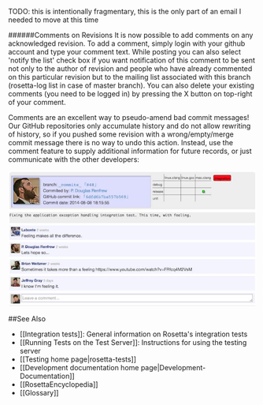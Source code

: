 TODO: this is intentionally fragmentary, this is the only part of an email I needed to move at this time


######Comments on Revisions
It is now possible to add comments on any acknowledged revision. 
To add a comment, simply login with your github account and type your comment text. 
While posting you can also select 'notify the list' check box if you want notification of this comment to be sent not only to the author of revision and people who have already commented on this particular revision but to the mailing list associated with this branch (rosetta-log list in case of master branch). 
You can also delete your existing comments (you need to be logged in) by pressing the X button on top-right of your comment. 

Comments are an excellent way to pseudo-amend bad commit messages!
Our GitHub repositories only accumulate history and do not allow rewriting of history, so if you pushed some revision with a wrong/empty/merge commit message there is no way to undo this action. 
Instead, use the comment feature to supply additional information for future records, or just communicate with the other developers:

![developer comment example](images/developer_comment_test_server_example.jpg)

##See Also

* [[Integration tests]]: General information on Rosetta's integration tests
 * [[Running Tests on the Test Server]]: Instructions for using the testing server
* [[Testing home page|rosetta-tests]]
* [[Development documentation home page|Development-Documentation]]
* [[RosettaEncyclopedia]]
* [[Glossary]]